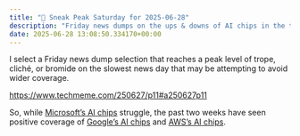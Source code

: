 ```yaml
---
title: "🔮 Sneak Peak Saturday for 2025-06-28"
description: "Friday news dumps on the ups & downs of AI chips in the tech world"
date: 2025-06-28 13:08:50.334170+00:00
---
```


<!-- buttondown-editor-mode: fancy --><p>I select a Friday news dump selection that reaches a peak level of trope, cliché, or bromide on the slowest news day that may be attempting to avoid wider coverage.</p><p><a target="_blank" rel="noopener noreferrer nofollow" href="https://www.techmeme.com/250627/p11#a250627p11">https://www.techmeme.com/250627/p11#a250627p11</a></p><p>So, while <a target="_blank" rel="noopener noreferrer nofollow" href="https://www.techmeme.com/250627/p11#a250627p11">Microsoft’s AI chips</a> struggle, the past two weeks have seen positive coverage of <a target="_blank" rel="noopener noreferrer nofollow" href="https://www.techmeme.com/250627/p23#a250627p23">Google’s AI chips</a> and <a target="_blank" rel="noopener noreferrer nofollow" href="https://www.techmeme.com/250618/p12#a250618p12">AWS’s AI chips</a>.</p><p></p><p></p><p></p>
